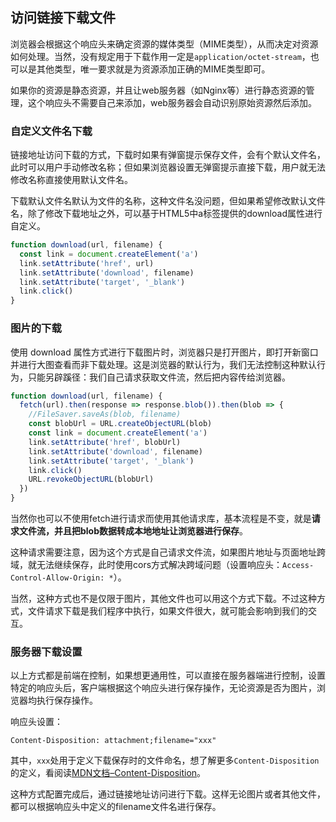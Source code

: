 ## 访问链接下载文件

浏览器会根据这个响应头来确定资源的媒体类型（MIME类型），从而决定对资源如何处理。当然，没有规定用于下载作用一定是`application/octet-stream`，也可以是其他类型，唯一要求就是为资源添加正确的MIME类型即可。

如果你的资源是静态资源，并且让web服务器（如Nginx等）进行静态资源的管理，这个响应头不需要自己来添加，web服务器会自动识别原始资源然后添加。

### 自定义文件名下载

链接地址访问下载的方式，下载时如果有弹窗提示保存文件，会有个默认文件名，此时可以用户手动修改名称；但如果浏览器设置无弹窗提示直接下载，用户就无法修改名称直接使用默认文件名。

下载默认文件名默认为文件的名称，这种文件名没问题，但如果希望修改默认文件名，除了修改下载地址之外，可以基于HTML5中a标签提供的download属性进行自定义。

```javascript
function download(url, filename) {
  const link = document.createElement('a')
  link.setAttribute('href', url)
  link.setAttribute('download', filename)
  link.setAttribute('target', '_blank')
  link.click()
}
```

### 图片的下载

使用 download 属性方式进行下载图片时，浏览器只是打开图片，即打开新窗口并进行大图查看而非下载处理。这是浏览器的默认行为，我们无法控制这种默认行为，只能另辟蹊径：我们自己请求获取文件流，然后把内容传给浏览器。

```javascript
function download(url, filename) {
  fetch(url).then(response => response.blob()).then(blob => {
    //FileSaver.saveAs(blob, filename)
    const blobUrl = URL.createObjectURL(blob)
    const link = document.createElement('a')
    link.setAttribute('href', blobUrl)
    link.setAttribute('download', filename)
    link.setAttribute('target', '_blank')
    link.click()
    URL.revokeObjectURL(blobUrl)
  })
}
```

当然你也可以不使用fetch进行请求而使用其他请求库，基本流程是不变，就是**请求文件流，并且把blob数据转成本地地址让浏览器进行保存**。

这种请求需要注意，因为这个方式是自己请求文件流，如果图片地址与页面地址跨域，就无法继续保存，此时使用cors方式解决跨域问题（设置响应头：`Access-Control-Allow-Origin: *`）。

当然，这种方式也不是仅限于图片，其他文件也可以用这个方式下载。不过这种方式，文件请求下载是我们程序中执行，如果文件很大，就可能会影响到我们的交互。

### 服务器下载设置

以上方式都是前端在控制，如果想更通用性，可以直接在服务器端进行控制，设置特定的响应头后，客户端根据这个响应头进行保存操作，无论资源是否为图片，浏览器均执行保存操作。

响应头设置：

```
Content-Disposition: attachment;filename="xxx"
```

其中，`xxx`处用于定义下载保存时的文件命名，想了解更多`Content-Disposition`的定义，看阅读[MDN文档–Content-Disposition](https://developer.mozilla.org/zh-CN/docs/Web/HTTP/Headers/Content-Disposition)。

这种方式配置完成后，通过链接地址访问进行下载。这样无论图片或者其他文件，都可以根据响应头中定义的filename文件名进行保存。